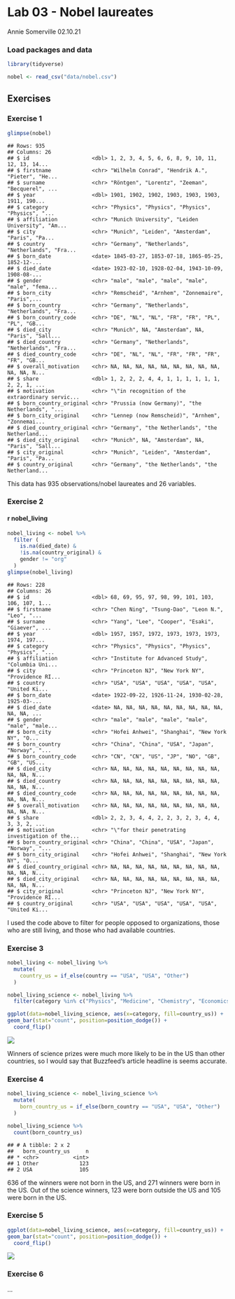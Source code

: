 Lab 03 - Nobel laureates
================
Annie Somerville
02.10.21

### Load packages and data

``` r
library(tidyverse) 
```

``` r
nobel <- read_csv("data/nobel.csv")
```

## Exercises

### Exercise 1

``` r
glimpse(nobel)
```

    ## Rows: 935
    ## Columns: 26
    ## $ id                    <dbl> 1, 2, 3, 4, 5, 6, 6, 8, 9, 10, 11, 12, 13, 14...
    ## $ firstname             <chr> "Wilhelm Conrad", "Hendrik A.", "Pieter", "He...
    ## $ surname               <chr> "Röntgen", "Lorentz", "Zeeman", "Becquerel", ...
    ## $ year                  <dbl> 1901, 1902, 1902, 1903, 1903, 1903, 1911, 190...
    ## $ category              <chr> "Physics", "Physics", "Physics", "Physics", "...
    ## $ affiliation           <chr> "Munich University", "Leiden University", "Am...
    ## $ city                  <chr> "Munich", "Leiden", "Amsterdam", "Paris", "Pa...
    ## $ country               <chr> "Germany", "Netherlands", "Netherlands", "Fra...
    ## $ born_date             <date> 1845-03-27, 1853-07-18, 1865-05-25, 1852-12-...
    ## $ died_date             <date> 1923-02-10, 1928-02-04, 1943-10-09, 1908-08-...
    ## $ gender                <chr> "male", "male", "male", "male", "male", "fema...
    ## $ born_city             <chr> "Remscheid", "Arnhem", "Zonnemaire", "Paris",...
    ## $ born_country          <chr> "Germany", "Netherlands", "Netherlands", "Fra...
    ## $ born_country_code     <chr> "DE", "NL", "NL", "FR", "FR", "PL", "PL", "GB...
    ## $ died_city             <chr> "Munich", NA, "Amsterdam", NA, "Paris", "Sall...
    ## $ died_country          <chr> "Germany", "Netherlands", "Netherlands", "Fra...
    ## $ died_country_code     <chr> "DE", "NL", "NL", "FR", "FR", "FR", "FR", "GB...
    ## $ overall_motivation    <chr> NA, NA, NA, NA, NA, NA, NA, NA, NA, NA, NA, N...
    ## $ share                 <dbl> 1, 2, 2, 2, 4, 4, 1, 1, 1, 1, 1, 1, 2, 2, 1, ...
    ## $ motivation            <chr> "\"in recognition of the extraordinary servic...
    ## $ born_country_original <chr> "Prussia (now Germany)", "the Netherlands", "...
    ## $ born_city_original    <chr> "Lennep (now Remscheid)", "Arnhem", "Zonnemai...
    ## $ died_country_original <chr> "Germany", "the Netherlands", "the Netherland...
    ## $ died_city_original    <chr> "Munich", NA, "Amsterdam", NA, "Paris", "Sall...
    ## $ city_original         <chr> "Munich", "Leiden", "Amsterdam", "Paris", "Pa...
    ## $ country_original      <chr> "Germany", "the Netherlands", "the Netherland...

This data has 935 observations/nobel laureates and 26 variables.

### Exercise 2

#### r nobel\_living

``` r
nobel_living <- nobel %>%
  filter (
    is.na(died_date) &
    !is.na(country_original) &
    gender != "org"
  )
glimpse(nobel_living)
```

    ## Rows: 228
    ## Columns: 26
    ## $ id                    <dbl> 68, 69, 95, 97, 98, 99, 101, 103, 106, 107, 1...
    ## $ firstname             <chr> "Chen Ning", "Tsung-Dao", "Leon N.", "Leo", "...
    ## $ surname               <chr> "Yang", "Lee", "Cooper", "Esaki", "Giaever", ...
    ## $ year                  <dbl> 1957, 1957, 1972, 1973, 1973, 1973, 1974, 197...
    ## $ category              <chr> "Physics", "Physics", "Physics", "Physics", "...
    ## $ affiliation           <chr> "Institute for Advanced Study", "Columbia Uni...
    ## $ city                  <chr> "Princeton NJ", "New York NY", "Providence RI...
    ## $ country               <chr> "USA", "USA", "USA", "USA", "USA", "United Ki...
    ## $ born_date             <date> 1922-09-22, 1926-11-24, 1930-02-28, 1925-03-...
    ## $ died_date             <date> NA, NA, NA, NA, NA, NA, NA, NA, NA, NA, NA, ...
    ## $ gender                <chr> "male", "male", "male", "male", "male", "male...
    ## $ born_city             <chr> "Hofei Anhwei", "Shanghai", "New York NY", "O...
    ## $ born_country          <chr> "China", "China", "USA", "Japan", "Norway", "...
    ## $ born_country_code     <chr> "CN", "CN", "US", "JP", "NO", "GB", "GB", "US...
    ## $ died_city             <chr> NA, NA, NA, NA, NA, NA, NA, NA, NA, NA, NA, N...
    ## $ died_country          <chr> NA, NA, NA, NA, NA, NA, NA, NA, NA, NA, NA, N...
    ## $ died_country_code     <chr> NA, NA, NA, NA, NA, NA, NA, NA, NA, NA, NA, N...
    ## $ overall_motivation    <chr> NA, NA, NA, NA, NA, NA, NA, NA, NA, NA, NA, N...
    ## $ share                 <dbl> 2, 2, 3, 4, 4, 2, 2, 3, 2, 3, 4, 4, 3, 3, 2, ...
    ## $ motivation            <chr> "\"for their penetrating investigation of the...
    ## $ born_country_original <chr> "China", "China", "USA", "Japan", "Norway", "...
    ## $ born_city_original    <chr> "Hofei Anhwei", "Shanghai", "New York NY", "O...
    ## $ died_country_original <chr> NA, NA, NA, NA, NA, NA, NA, NA, NA, NA, NA, N...
    ## $ died_city_original    <chr> NA, NA, NA, NA, NA, NA, NA, NA, NA, NA, NA, N...
    ## $ city_original         <chr> "Princeton NJ", "New York NY", "Providence RI...
    ## $ country_original      <chr> "USA", "USA", "USA", "USA", "USA", "United Ki...

I used the code above to filter for people opposed to organizations,
those who are still living, and those who had available countries.

### Exercise 3

``` r
nobel_living <- nobel_living %>%
  mutate(
    country_us = if_else(country == "USA", "USA", "Other")
  )
```

``` r
nobel_living_science <- nobel_living %>%
  filter(category %in% c("Physics", "Medicine", "Chemistry", "Economics"))
```

``` r
ggplot(data=nobel_living_science, aes(x=category, fill=country_us)) +
geom_bar(stat="count", position=position_dodge()) +
  coord_flip()
```

![](lab-03_files/figure-gfm/barplot-1.png)<!-- -->

Winners of science prizes were much more likely to be in the US than
other countries, so I would say that Buzzfeed’s article headline is
seems accurate.

### Exercise 4

``` r
nobel_living_science <- nobel_living_science %>%
  mutate(
    born_country_us = if_else(born_country == "USA", "USA", "Other")
  )

nobel_living_science %>%
  count(born_country_us)
```

    ## # A tibble: 2 x 2
    ##   born_country_us     n
    ## * <chr>           <int>
    ## 1 Other             123
    ## 2 USA               105

636 of the winners were not born in the US, and 271 winners were born in
the US. Out of the science winners, 123 were born outside the US and 105
were born in the US.

### Exercise 5

``` r
ggplot(data=nobel_living_science, aes(x=category, fill=country_us)) +
geom_bar(stat="count", position=position_dodge()) +
  coord_flip()
```

![](lab-03_files/figure-gfm/barplot2-1.png)<!-- -->

### Exercise 6

…
